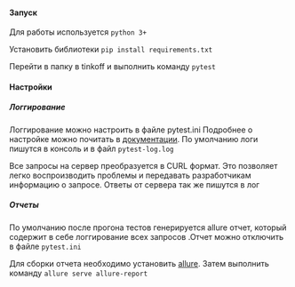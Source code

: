 #### Запуск
Для работы используется `python 3+`

Установить библиотеки `pip install requirements.txt`

Перейти в папку в tinkoff и выполнить команду `pytest`

#### Настройки
##### Логгирование
Логгирование можно настроить в файле pytest.ini
Подробнее о настройке можно почитать в [документации](http://doc.pytest.org/en/latest/reference.html#confval-log_cli_date_format).
По умолчанию логи пишутся в консоль и в файл `pytest-log.log`

Все запросы на сервер преобразуется в CURL формат. Это позволяет легко воспроизводить проблемы и передавать разработчикам информацию о запросе.
Ответы от сервера так же пишутся в лог
##### Отчеты
По умолчанию после прогона тестов генерируется allure отчет, который содержит в себе логгирование всех запросов
.Отчет можно отключить в файле `pytest.ini`

Для сборки отчета необходимо установить [allure](https://github.com/allure-framework/allure2/releases/tag/2.13.0).
Затем выполнить команду `allure serve allure-report`
